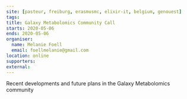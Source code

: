 ```yaml
---
site: [pasteur, freiburg, erasmusmc, elixir-it, belgium, genouest]
tags: 
title: Galaxy Metabolomics Community Call
starts: 2020-05-06
ends: 2020-05-06
organiser:
  name: Melanie Foell
  email: foellmelanie@gmail.com
location: online
supporters:
external:
---
```


Recent developments and future plans in the Galaxy Metabolomics community 
